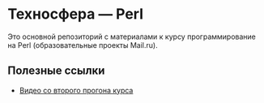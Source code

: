 Техносфера — Perl
=================

Это основной репозиторий с материалами к курсу программирование на Perl (образовательные проекты Mail.ru).

Полезные ссылки
---------------

* [Видео со второго прогона курса](https://www.youtube.com/playlist?list=PLrCZzMib1e9pJchUR-KGNJvz2BA6XjIPr)
